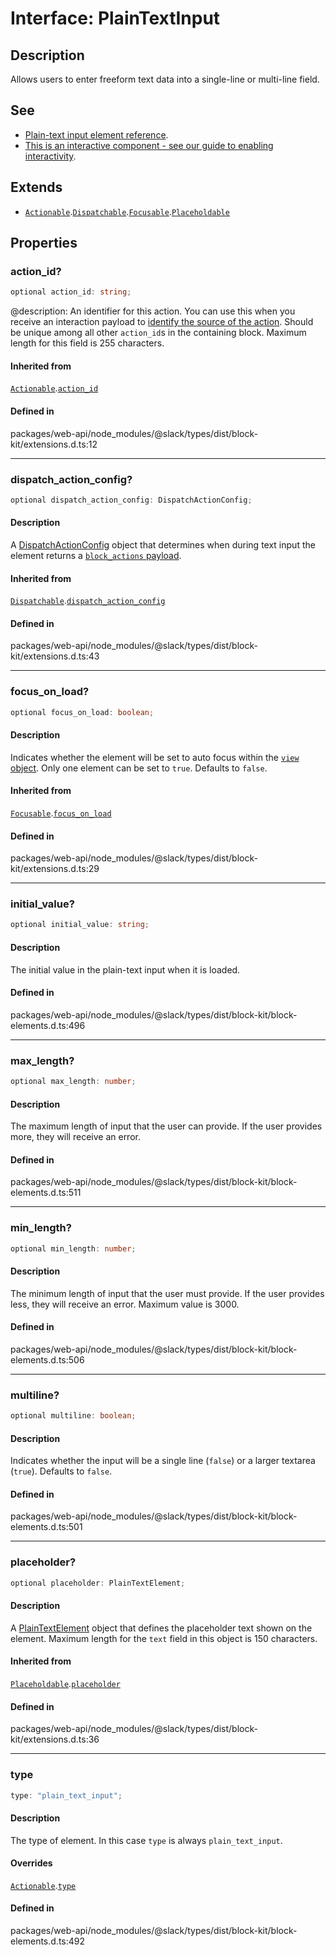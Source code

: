 # Interface: PlainTextInput

## Description

Allows users to enter freeform text data into a single-line or multi-line field.

## See

 - [Plain-text input element reference](https://api.slack.com/reference/block-kit/block-elements#input).
 - [This is an interactive component - see our guide to enabling interactivity](https://api.slack.com/interactivity/handling).

## Extends

- [`Actionable`](Interface.Actionable.md).[`Dispatchable`](Interface.Dispatchable.md).[`Focusable`](Interface.Focusable.md).[`Placeholdable`](Interface.Placeholdable.md)

## Properties

### action\_id?

```ts
optional action_id: string;
```

@description: An identifier for this action. You can use this when you receive an interaction payload to
[identify the source of the action](https://api.slack.com/interactivity/handling#payloads). Should be unique
among all other `action_id`s in the containing block. Maximum length for this field is 255 characters.

#### Inherited from

[`Actionable`](Interface.Actionable.md).[`action_id`](Interface.Actionable.md#action_id)

#### Defined in

packages/web-api/node\_modules/@slack/types/dist/block-kit/extensions.d.ts:12

***

### dispatch\_action\_config?

```ts
optional dispatch_action_config: DispatchActionConfig;
```

#### Description

A [DispatchActionConfig](Interface.DispatchActionConfig.md) object that determines when during text input the element returns a
[`block_actions` payload](https://api.slack.com/reference/interaction-payloads/block-actions).

#### Inherited from

[`Dispatchable`](Interface.Dispatchable.md).[`dispatch_action_config`](Interface.Dispatchable.md#dispatch_action_config)

#### Defined in

packages/web-api/node\_modules/@slack/types/dist/block-kit/extensions.d.ts:43

***

### focus\_on\_load?

```ts
optional focus_on_load: boolean;
```

#### Description

Indicates whether the element will be set to auto focus within the
[`view` object](https://api.slack.com/reference/surfaces/views). Only one element can be set to `true`.
Defaults to `false`.

#### Inherited from

[`Focusable`](Interface.Focusable.md).[`focus_on_load`](Interface.Focusable.md#focus_on_load)

#### Defined in

packages/web-api/node\_modules/@slack/types/dist/block-kit/extensions.d.ts:29

***

### initial\_value?

```ts
optional initial_value: string;
```

#### Description

The initial value in the plain-text input when it is loaded.

#### Defined in

packages/web-api/node\_modules/@slack/types/dist/block-kit/block-elements.d.ts:496

***

### max\_length?

```ts
optional max_length: number;
```

#### Description

The maximum length of input that the user can provide. If the user provides more,
they will receive an error.

#### Defined in

packages/web-api/node\_modules/@slack/types/dist/block-kit/block-elements.d.ts:511

***

### min\_length?

```ts
optional min_length: number;
```

#### Description

The minimum length of input that the user must provide. If the user provides less, they will receive
an error. Maximum value is 3000.

#### Defined in

packages/web-api/node\_modules/@slack/types/dist/block-kit/block-elements.d.ts:506

***

### multiline?

```ts
optional multiline: boolean;
```

#### Description

Indicates whether the input will be a single line (`false`) or a larger textarea (`true`).
Defaults to `false`.

#### Defined in

packages/web-api/node\_modules/@slack/types/dist/block-kit/block-elements.d.ts:501

***

### placeholder?

```ts
optional placeholder: PlainTextElement;
```

#### Description

A [PlainTextElement](Interface.PlainTextElement.md) object that defines the placeholder text shown on the element. Maximum
length for the `text` field in this object is 150 characters.

#### Inherited from

[`Placeholdable`](Interface.Placeholdable.md).[`placeholder`](Interface.Placeholdable.md#placeholder)

#### Defined in

packages/web-api/node\_modules/@slack/types/dist/block-kit/extensions.d.ts:36

***

### type

```ts
type: "plain_text_input";
```

#### Description

The type of element. In this case `type` is always `plain_text_input`.

#### Overrides

[`Actionable`](Interface.Actionable.md).[`type`](Interface.Actionable.md#type)

#### Defined in

packages/web-api/node\_modules/@slack/types/dist/block-kit/block-elements.d.ts:492
